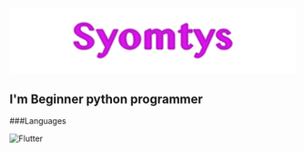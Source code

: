 ![Syomtys](https://github.com/Syomtys/Syomtys/blob/main/syomtys.png)


## I'm Beginner python programmer


###Languages 

![Flutter](https://img.shields.io/endpoint?url=?style=for-the-badge&logo=appveyor)

